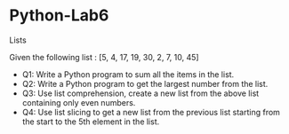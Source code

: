 # Python-Lab6
Lists

Given the following list : [5, 4, 17, 19, 30, 2, 7, 10, 45]

- Q1: Write a Python program to sum all the items in the list.
- Q2: Write a Python program to get the largest number from the list.
- Q3: Use list comprehension, create a new list from the above list containing only even numbers.
- Q4: Use list slicing to get a new list from the previous list starting from the start to the 5th element in the list.
